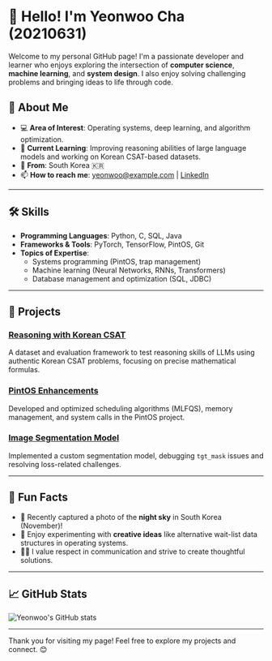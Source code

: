 # 👋 Hello! I'm Yeonwoo Cha (20210631) 

Welcome to my personal GitHub page! I'm a passionate developer and learner who enjoys exploring the intersection of **computer science**, **machine learning**, and **system design**. I also enjoy solving challenging problems and bringing ideas to life through code.

## 🌟 About Me

- 💻 **Area of Interest**: Operating systems, deep learning, and algorithm optimization.
- 📘 **Current Learning**: Improving reasoning abilities of large language models and working on Korean CSAT-based datasets.
- 📍 **From**: South Korea 🇰🇷
- 📫 **How to reach me**: [yeonwoo@example.com](mailto:yeonwoo@example.com) | [LinkedIn](https://linkedin.com/in/your-link)

---

## 🛠️ Skills

- **Programming Languages**: Python, C, SQL, Java
- **Frameworks & Tools**: PyTorch, TensorFlow, PintOS, Git
- **Topics of Expertise**:
  - Systems programming (PintOS, trap management)
  - Machine learning (Neural Networks, RNNs, Transformers)
  - Database management and optimization (SQL, JDBC)

---

## 🌱 Projects

### [Reasoning with Korean CSAT](https://github.com/your-repo-name)
A dataset and evaluation framework to test reasoning skills of LLMs using authentic Korean CSAT problems, focusing on precise mathematical formulas.

### [PintOS Enhancements](https://github.com/your-repo-name)
Developed and optimized scheduling algorithms (MLFQS), memory management, and system calls in the PintOS project.

### [Image Segmentation Model](https://github.com/your-repo-name)
Implemented a custom segmentation model, debugging `tgt_mask` issues and resolving loss-related challenges.

---

## 🎨 Fun Facts

- 🌌 Recently captured a photo of the **night sky** in South Korea (November)!
- 📝 Enjoy experimenting with **creative ideas** like alternative wait-list data structures in operating systems.
- 🙋‍♂️ I value respect in communication and strive to create thoughtful solutions.

---

## 📈 GitHub Stats

![Yeonwoo's GitHub stats](https://github-readme-stats.vercel.app/api?username=yeonwoocha&show_icons=true&theme=radical)

---

Thank you for visiting my page! Feel free to explore my projects and connect. 😊
